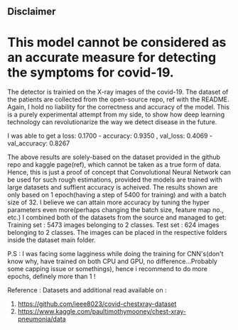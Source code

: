 ## Disclaimer 
# This model cannot be considered as an accurate measure for detecting the symptoms for covid-19. 
The detector is trainied on the X-ray images of the covid-19. The dataset of the patients are 
collected from the open-source repo, ref with the README. Again, I hold no liability 
for the correctness and accuracy of the model. This is a purely experimental attempt from my side, 
to show how deep learning technology can revolutionarize the way we detect disease in the future.

I was able to get a loss: 0.1700 - accuracy: 0.9350 , val_loss: 0.4069 - val_accuracy: 0.8267

The above results are solely-based on the dataset provided in the github repo and kaggle page(ref), 
which cannot be taken as a true form of data. Hence, this is just a proof of concept that Convolutional Neural
Network can be used for such rough estimations, provided the models are trained with large datasets and suffient accuracy
is acheived. The results shown are only based on 1 epoch(having a step of 5400 for training) and with a batch size of 32.
I believe we can attain more accuracy by tuning the hyper parameters even more(perhaps changing the batch size, feature map no., etc.)
I combined both of the datasets from the source and managed to get:
Training set : 5473 images belonging to 2 classes.
Test set : 624 images belonging to 2 classes.
The images can be placed in the respective folders inside the dataset main folder.

P.S : I was facing some lagginess while doing the training for CNN's(don't know why, have trained on both CPU and GPU, no difference...Probably some capping issue or somethings), hence i recommend to do more epochs, definely more than 1 ! 

Reference :
Datasets and additional read available on :
1) https://github.com/ieee8023/covid-chestxray-dataset
2) https://www.kaggle.com/paultimothymooney/chest-xray-pneumonia/data

 
 
